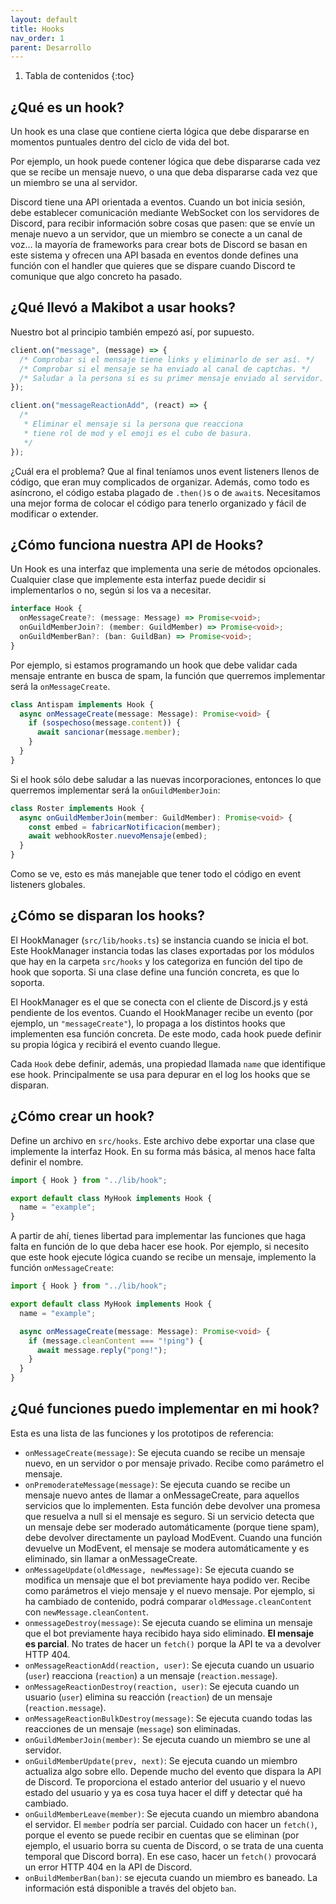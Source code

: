```yaml
---
layout: default
title: Hooks
nav_order: 1
parent: Desarrollo
---
```


1. Tabla de contenidos
{:toc}

## ¿Qué es un hook?

Un hook es una clase que contiene cierta lógica que debe dispararse en momentos puntuales dentro del ciclo de vida del bot.

Por ejemplo, un hook puede contener lógica que debe dispararse cada vez que se recibe un mensaje nuevo, o una que deba dispararse cada vez que un miembro se una al servidor.

Discord tiene una API orientada a eventos. Cuando un bot inicia sesión, debe establecer comunicación mediante WebSocket con los servidores de Discord, para recibir información sobre cosas que pasen: que se envíe un menaje nuevo a un servidor, que un miembro se conecte a un canal de voz... la mayoría de frameworks para crear bots de Discord se basan en este sistema y ofrecen una API basada en eventos donde defines una función con el handler que quieres que se dispare cuando Discord te comunique que algo concreto ha pasado.

## ¿Qué llevó a Makibot a usar hooks?

Nuestro bot al principio también empezó así, por supuesto.

```js
client.on("message", (message) => {
  /* Comprobar si el mensaje tiene links y eliminarlo de ser así. */
  /* Comprobar si el mensaje se ha enviado al canal de captchas. */
  /* Saludar a la persona si es su primer mensaje enviado al servidor. */
});

client.on("messageReactionAdd", (react) => {
  /*
   * Eliminar el mensaje si la persona que reacciona
   * tiene rol de mod y el emoji es el cubo de basura.
   */
});
```

¿Cuál era el problema? Que al final teníamos unos event listeners llenos de código, que eran muy complicados de organizar. Además, como todo es asíncrono, el código estaba plagado de `.then()`s o de `await`s. Necesitamos una mejor forma de colocar el código para tenerlo organizado y fácil de modificar o extender.

## ¿Cómo funciona nuestra API de Hooks?

Un Hook es una interfaz que implementa una serie de métodos opcionales. Cualquier clase que implemente esta interfaz puede decidir si implementarlos o no, según si los va a necesitar.

```ts
interface Hook {
  onMessageCreate?: (message: Message) => Promise<void>;
  onGuildMemberJoin?: (member: GuildMember) => Promise<void>;
  onGuildMemberBan?: (ban: GuildBan) => Promise<void>;
}
```

Por ejemplo, si estamos programando un hook que debe validar cada mensaje entrante en busca de spam, la función que querremos implementar será la `onMessageCreate`.

```ts
class Antispam implements Hook {
  async onMessageCreate(message: Message): Promise<void> {
    if (sospechoso(message.content)) {
      await sancionar(message.member);
    }
  }
}
```

Si el hook sólo debe saludar a las nuevas incorporaciones, entonces lo que querremos implementar será la `onGuildMemberJoin`:

```ts
class Roster implements Hook {
  async onGuildMemberJoin(member: GuildMember): Promise<void> {
    const embed = fabricarNotificacion(member);
    await webhookRoster.nuevoMensaje(embed);
  }
}
```

Como se ve, esto es más manejable que tener todo el código en event listeners globales.

## ¿Cómo se disparan los hooks?

El HookManager (`src/lib/hooks.ts`) se instancia cuando se inicia el bot. Este HookManager instancia todas las clases exportadas por los módulos que hay en la carpeta `src/hooks` y los categoriza en función del tipo de hook que soporta. Si una clase define una función concreta, es que lo soporta.

El HookManager es el que se conecta con el cliente de Discord.js y está pendiente de los eventos. Cuando el HookManager recibe un evento (por ejemplo, un `"messageCreate"`), lo propaga a los distintos hooks que implementen esa función concreta. De este modo, cada hook puede definir su propia lógica y recibirá el evento cuando llegue.

Cada `Hook` debe definir, además, una propiedad llamada `name` que identifique ese hook. Principalmente se usa para depurar en el log los hooks que se disparan.

## ¿Cómo crear un hook?

Define un archivo en `src/hooks`. Este archivo debe exportar una clase que implemente la interfaz Hook. En su forma más básica, al menos hace falta definir el nombre.

```ts
import { Hook } from "../lib/hook";

export default class MyHook implements Hook {
  name = "example";
}
```

A partir de ahí, tienes libertad para implementar las funciones que haga falta en función de lo que deba hacer ese hook. Por ejemplo, si necesito que este hook ejecute lógica cuando se recibe un mensaje, implemento la función `onMessageCreate`:

```ts
import { Hook } from "../lib/hook";

export default class MyHook implements Hook {
  name = "example";

  async onMessageCreate(message: Message): Promise<void> {
    if (message.cleanContent === "!ping") {
      await message.reply("pong!");
    }
  }
}
```

## ¿Qué funciones puedo implementar en mi hook?

Esta es una lista de las funciones y los prototipos de referencia:

* `onMessageCreate(message)`: Se ejecuta cuando se recibe un mensaje nuevo, en un servidor o por mensaje privado. Recibe como parámetro el mensaje.
* `onPremoderateMessage(message)`: Se ejecuta cuando se recibe un mensaje nuevo antes de llamar a onMessageCreate, para aquellos servicios que lo implementen. Esta función debe devolver una promesa que resuelva a null si el mensaje es seguro. Si un servicio detecta que un mensaje debe ser moderado automáticamente (porque tiene spam), debe devolver directamente un payload ModEvent. Cuando una función devuelve un ModEvent, el mensaje se modera automáticamente y es eliminado, sin llamar a onMessageCreate.
* `onMessageUpdate(oldMessage, newMessage)`: Se ejecuta cuando se modifica un mensaje que el bot previamente haya podido ver. Recibe como parámetros el viejo mensaje y el nuevo mensaje. Por ejemplo, si ha cambiado de contenido, podrá comparar `oldMessage.cleanContent` con `newMessage.cleanContent`.
* `onmessageDestroy(message)`: Se ejecuta cuando se elimina un mensaje que el bot previamente haya recibido haya sido eliminado. **El mensaje es parcial**. No trates de hacer un `fetch()` porque la API te va a devolver HTTP 404.
* `onMessageReactionAdd(reaction, user)`: Se ejecuta cuando un usuario (`user`) reacciona (`reaction`) a un mensaje (`reaction.message`).
* `onMessageReactionDestroy(reaction, user)`: Se ejecuta cuando un usuario (`user`) elimina su reacción (`reaction`) de un mensaje (`reaction.message`).
* `onMessageReactionBulkDestroy(message)`: Se ejecuta cuando todas las reacciones de un mensaje (`message`) son eliminadas.
* `onGuildMemberJoin(member)`: Se ejecuta cuando un miembro se une al servidor.
* `onGuildMemberUpdate(prev, next)`: Se ejecuta cuando un miembro actualiza algo sobre ello. Depende mucho del evento que dispara la API de Discord. Te proporciona el estado anterior del usuario y el nuevo estado del usuario y ya es cosa tuya hacer el diff y detectar qué ha cambiado.
* `onGuildMemberLeave(member)`: Se ejecuta cuando un miembro abandona el servidor. El `member` podría ser parcial. Cuidado con hacer un `fetch()`, porque el evento se puede recibir en cuentas que se eliminan (por ejemplo, el usuario borra su cuenta de Discord, o se trata de una cuenta temporal que Discord borra). En ese caso, hacer un `fetch()` provocará un error HTTP 404 en la API de Discord.
* `onBuildMemberBan(ban)`: se ejecuta cuando un miembro es baneado. La información está disponible a través del objeto `ban`.
